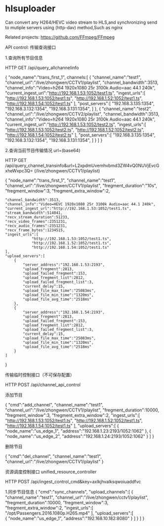 # hlsuploader
Can convert any H264/HEVC video stream to HLS,and synchronizing send to mutiple servers using (http-dav) method,Such as nginx

Related projects:
https://github.com/FFmpeg/FFmpeg

API control:
传输查询接口

1.查询所有节目信息

HTTP GET  /api/query_allchannelinfo

{
    "node_name":"trans_first_1",
    channels:[
        {
            "channel_name":"test1",
            "channel_url":"/live/zhongwen/CCTV1/playlist",
            "channel_bandwidth":3513,
            "channel_info":"Video=h264 1920x1080 25r 3100k Audio=aac 44.1 240k",
            "current_ingest_url":"http://192.168.1.53:1052/test1.ts",
            "ingest_urls":[
                "http://192.168.1.53:1052/test1.ts",
                "http://192.168.1.52:1052/test1.ts",
                "http://192.168.1.54:1052/test1.ts"
            ],
            "post_servers":[
                "192.168.3.135:1354",
                "192.168.3.132:1354",
                "192.168.3.131:1354",
            ]
        },
        {
            "channel_name":"test2",
            "channel_url":"/live/zhongwen/CCTV2/playlist",
            "channel_bandwidth":3513,
            "channel_info":"Video=h264 1920x1080 25r 3100k Audio=aac 44.1 240k",
            "current_ingest_url":"http://192.168.1.53:1052/test2.ts",
            "ingest_urls":[
                "http://192.168.1.53:1052/test2.ts",
                "http://192.168.1.52:1052/test2.ts",
                "http://192.168.1.54:1052/test2.ts"
            ],
            "post_servers":[
                "192.168.3.135:1354",
                "192.168.3.132:1354",
                "192.168.3.131:1354",
            ]
        }
    ]
}

2.查询当前节目传输情况 url=(base64)

HTTP GET /api/query_channel_transinfo&url=L2xpdmUvemhvbmd3ZW4vQ0NUVjEvcGxheWxpc3Q=     (/live/zhongwen/CCTV1/playlist)

{
    "node_name":"trans_first_1",
    "channel_name":"test1",
    "channel_url":"/live/zhongwen/CCTV1/playlist",
    "fregment_duration":"10s",
    "fregment_window":3,
    "fregment_extra_window":2,

    "channel_bandwidth":3513,
    "channel_info":"Video=HEVC 1920x1080 25r 3100k Audio=aac 44.1 240k",
    "current_ingest_url":"http://192.168.1.53:1052/test1.ts",
	"stream_bandwidth":514041,
    "recv_stream_duration":51233,
    "recv_video_frames":2351231,
    "recv_audio_frames":2351231,
    "recv_frame_bytes":1234515,
    "ingest_urls":[
                "http://192.168.1.53:1052/test1.ts",
                "http://192.168.1.52:1052/test1.ts",
                "http://192.168.1.54:1052/test1.ts"
    ],
    "upload_servers":[
        {
            "server_address":"192.168.1.53:2193",
            "upload_fregment":2813,
            "upload_failed_fregment":153,
            "upload_fregment_list":2812,
            "upload_failed_fregment_list":3,
            "current_delay":15,
            "upload_file_max_time":"25083ms",
            "upload_file_min_time":"1320ms",
            "upload_file_avg_time":"2518ms"
        },
        {
            "server_address":"192.168.1.54:2193",
            "upload_fregment":2813,
            "upload_failed_fregment":153,
            "upload_fregment_list":2812,
            "upload_failed_fregment_list":3,
            "current_delay":15,
            "upload_file_max_time":"25083ms",
            "upload_file_min_time":"1320ms",
            "upload_file_avg_time":"2518ms"
        }
    ]
}


传输临时控制接口（不可保存配置）

HTTP POST /api/channel_api_control

添加节目

{
    "cmd":"add_channel",
    "channel_name":"test1",
    "channel_url":"/live/zhongwen/CCTV1/playlist",
    "fregment_duration":10000,
    "fregment_window":3,
    "fregment_extra_window":2,
    "ingest_urls":[
        "http://192.168.1.53:1052/test1.ts",
        "http://192.168.1.52:1052/test1.ts",
        "http://192.168.1.54:1052/test1.ts"
    ],
    "upload_servers":[
		{
			"node_name":"us_edge_1",
			"address":"192.168.1.23:2193/1052:1062"
		},
		{
			"node_name":"us_edge_2",
			"address":"192.168.1.24:2193/1052:1062"
		}
    ]
}

删除节目

{
    "cmd":"del_channel",
    "channel_name":"test1",
    "channel_url":"/live/zhongwen/CCTV1/playlist"
}




资源调度控制接口    unified_resource_controller

HTTP POST /api/ingest_control_cmd&key=axlkjhvalksqwoiuaddfvc

1.同步节目信息
{
    "cmd":"sync_channels",
	"upload_channels":[
        {
            "channel_name":"test1",
            "channel_url":"/live/zhongwen/cctv1/playlist",
            "fregment_duration":10000,
            "fregment_window":3,
            "fregment_extra_window":2,
            "ingest_urls":[
                "/opt/Passengers.2016.1080p.H265.mp4"
            ],
            "upload_servers":[                 
                {
					"node_name":"us_edge_1",
					"address":"192.168.10.182:8080"
				}
            ]
        }
    ]
}


